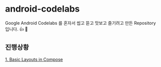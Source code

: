 # android-codelabs
Google Android Codelabs 를 혼자서 씹고 뜯고 맛보고 즐기려고 만든 Repository 입니다. 👍 🤔

## 진행상황
[1. Basic Layouts in Compose](https://developer.android.com/codelabs/jetpack-compose-layouts#0)
